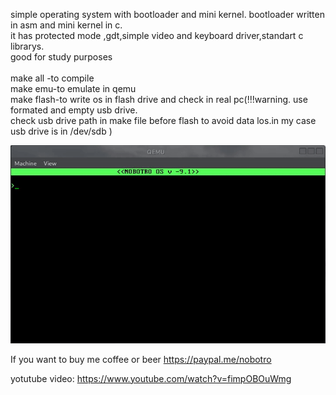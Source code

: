 simple operating system with bootloader and mini kernel.
bootloader written in asm and mini kernel in c.  
it has protected mode ,gdt,simple video and keyboard driver,standart c librarys.  
good for study purposes  
<br/>
make all -to compile  
make emu-to emulate in qemu  
make flash-to write os in flash drive and check in real pc(!!!warning. use formated and empty usb drive.  
check usb drive path in make file before flash to avoid data los.in my case usb drive is in /dev/sdb )  

![](nobotro_os.gif)

If you want to buy me coffee or beer https://paypal.me/nobotro


yotutube video:
https://www.youtube.com/watch?v=fimpOBOuWmg

